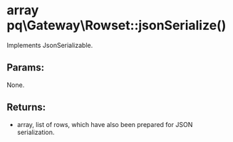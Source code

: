 # array pq\Gateway\Rowset::jsonSerialize()

Implements JsonSerializable.

## Params:

None.

## Returns:

* array, list of rows, which have also been prepared for JSON serialization.
